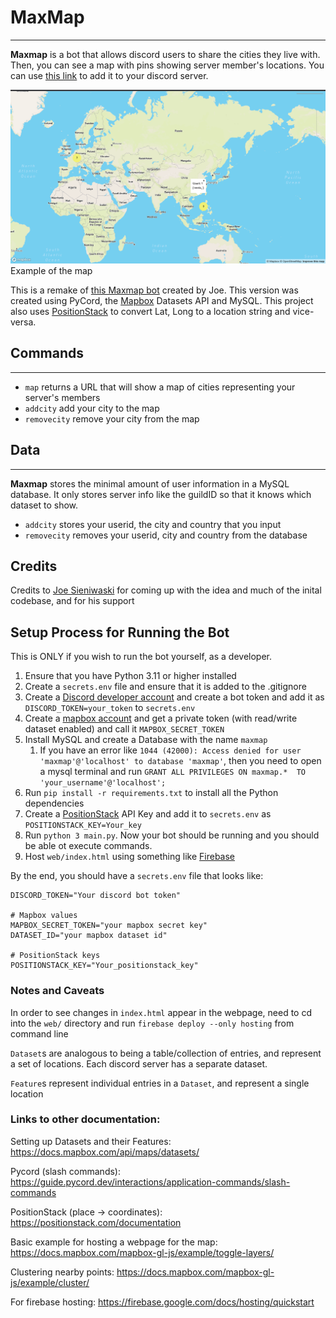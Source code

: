 # MaxMap

---
**Maxmap** is a bot that allows discord users to share the cities they live with. Then, you can see a map with pins showing
server member's locations. You can use [this link](https://discord.com/api/oauth2/authorize?client_id=1120211992947478588&permissions=397284730944&scope=bot) to add it to your discord server. 

![img.png](assets/img.png)
Example of the map

This is a remake of [this Maxmap bot](https://github.com/jozefws/MaxMap) created by Joe.
This version was created using PyCord, the [Mapbox](https://www.mapbox.com) Datasets API and MySQL. 
This project also uses [PositionStack](https://positionstack.com/documentation) to convert Lat, Long to a location string and vice-versa.


## Commands

---

- `map` returns a URL that will show a map of cities representing your server's members
- `addcity` add your city to the map
- `removecity` remove your city from the map

## Data

---
**Maxmap** stores the minimal amount of user information in a MySQL database. It only stores server info like the guildID 
so that it knows which dataset to show.

- `addcity` stores your userid, the city and country that you input
- `removecity` removes your userid, city and country from the database

## Credits
Credits to [Joe Sieniwaski](https://github.com/jozefws) for coming up with the idea and much of the inital codebase, and for his support 

## Setup Process for Running the Bot

This is ONLY if you wish to run the bot yourself, as a developer.

1. Ensure that you have Python 3.11 or higher installed
2. Create a `secrets.env` file and ensure that it is added to the .gitignore
3. Create a [Discord developer account](https://discord.com/developers/applications) and create a bot token and add it as `DISCORD_TOKEN=your_token` to `secrets.env`
4. Create a [mapbox account](https://account.mapbox.com/) and get a private token (with read/write dataset enabled) and call it `MAPBOX_SECRET_TOKEN`
5. Install MySQL and create a Database with the name `maxmap`
   1. If you have an error like `1044 (42000): Access denied for user 'maxmap'@'localhost' to database 'maxmap'`, then you need to open a mysql terminal and run `GRANT ALL PRIVILEGES ON maxmap.*  TO 'your_username'@'localhost';`
6. Run `pip install -r requirements.txt` to install all the Python dependencies
7. Create a [PositionStack](https://positionstack.com/documentation) API Key and add it to `secrets.env` as `POSITIONSTACK_KEY=Your_key`
8. Run `python 3 main.py`. Now your bot should be running and you should be able ot execute commands.
9. Host `web/index.html` using something like [Firebase](https://firebaseopensource.com/projects/firebaseextended/emberfire/docs/guide/deploying-to-firebase-hosting/)

By the end, you should have a `secrets.env` file that looks like:
```
DISCORD_TOKEN="Your discord bot token"

# Mapbox values
MAPBOX_SECRET_TOKEN="your mapbox secret key"
DATASET_ID="your mapbox dataset id"

# PositionStack keys
POSITIONSTACK_KEY="Your_positionstack_key"
```


### Notes and Caveats

In order to see changes in `index.html` appear in the webpage, need to cd into the `web/` directory and run 
`firebase deploy --only hosting` from command line

`Dataset`s are analogous to being a table/collection of entries, and represent a set of locations. Each discord server has a separate dataset.

`Feature`s represent individual entries in a `Dataset`, and represent a single location

### Links to other documentation:
Setting up Datasets and their Features: https://docs.mapbox.com/api/maps/datasets/

Pycord (slash commands): https://guide.pycord.dev/interactions/application-commands/slash-commands

PositionStack (place -> coordinates): https://positionstack.com/documentation

Basic example for hosting a webpage for the map: https://docs.mapbox.com/mapbox-gl-js/example/toggle-layers/

Clustering nearby points: https://docs.mapbox.com/mapbox-gl-js/example/cluster/

For firebase hosting: https://firebase.google.com/docs/hosting/quickstart

